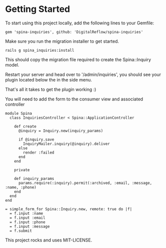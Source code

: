 # Getting Started

To start using this project locally, add the following lines to your Gemfile:

```
gem 'spina-inquiries', github: 'DigitalReflow/spina-inquiries'
```

Make sure you run the migration installer to get started.

```
rails g spina_inquiries:install
```

This should copy the migration file required to create the Spina::Inquiry model.

Restart your server and head over to '/admin/inquiries', you should see your plugin located below the in the side menu.

That's all it takes to get the plugin working :)

You will need to add the form to the consumer view and associated controller

```
module Spina
  class InquiriesController < Spina::ApplicationController

    def create
      @inquiry = Inquiry.new(inquiry_params)

      if @inquiry.save
        InquiryMailer.inquiry(@inquiry).deliver
      else
        render :failed
      end
    end

    private

    def inquiry_params
      params.require(:inquiry).permit(:archived, :email, :message, :name, :phone)
    end
  end
end
```

```
= simple_form_for Spina::Inquiry.new, remote: true do |f|
  = f.input :name
  = f.input :email
  = f.input :phone
  = f.input :message
  = f.submit
```

This project rocks and uses MIT-LICENSE.